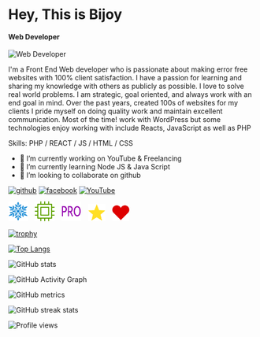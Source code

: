 # Hey, This is Bijoy 
#### Web Developer
![Web Developer](https://scontent.fcgp7-1.fna.fbcdn.net/v/t39.30808-6/305087295_138924265512906_2905519961540179411_n.jpg?_nc_cat=100&ccb=1-7&_nc_sid=e3f864&_nc_ohc=4SL3Pw_D0QAAX-MSZP1&_nc_ht=scontent.fcgp7-1.fna&oh=00_AT-ru9scnvtRxRvKy7OaXNU1XGsus5PvmJeXGBaxbPl9aw&oe=633512B5)

I'm a Front End Web developer who is passionate about making error free websites with 100% client satisfaction. I have a passion for learning and sharing my knowledge with others as publicly as possible. I love to solve real world problems. I am strategic, goal oriented, and always work with an end goal in mind. Over the past years, created 100s of websites for my clients I pride myself on doing quality work and maintain excellent communication. Most of the time! work with WordPress but some technologies enjoy working with include Reacts, JavaScript as well as PHP

Skills: PHP / REACT / JS / HTML / CSS

- 🔭 I’m currently working on YouTube & Freelancing 
- 🌱 I’m currently learning Node JS & Java Script 
- 👯 I’m looking to collaborate on github 


[<img src='https://cdn.jsdelivr.net/npm/simple-icons@3.0.1/icons/github.svg' alt='github' height='40'>](https://github.com/DrkD3vil)  [<img src='https://cdn.jsdelivr.net/npm/simple-icons@3.0.1/icons/facebook.svg' alt='facebook' height='40'>](https://www.facebook.com/https://www.facebook.com/profile.php?id=100081860006324)  [<img src='https://cdn.jsdelivr.net/npm/simple-icons@3.0.1/icons/youtube.svg' alt='YouTube' height='40'>](https://www.youtube.com/channel/LsRdRqfTlPQAFi_3EMH4WA)  

<a href='https://archiveprogram.github.com/'><img src='https://raw.githubusercontent.com/acervenky/animated-github-badges/master/assets/acbadge.gif' width='40' height='40'></a> <a href='https://docs.github.com/en/developers'><img src='https://raw.githubusercontent.com/acervenky/animated-github-badges/master/assets/devbadge.gif' width='40' height='40'></a> <a href='https://github.com/pricing'><img src='https://raw.githubusercontent.com/acervenky/animated-github-badges/master/assets/pro.gif' width='40' height='40'></a> <a href='https://stars.github.com/'><img src='https://raw.githubusercontent.com/acervenky/animated-github-badges/master/assets/starbadge.gif' width='35' height='35'></a> <a href='https://docs.github.com/en/github/supporting-the-open-source-community-with-github-sponsors'><img src='https://raw.githubusercontent.com/acervenky/animated-github-badges/master/assets/sponsorbadge.gif' width='35' height='35'></a> 

[![trophy](https://github-profile-trophy.vercel.app/?username=DrkD3vil)](https://github.com/ryo-ma/github-profile-trophy)

[![Top Langs](https://github-readme-stats.vercel.app/api/top-langs/?username=anuraghazra)](https://github.com/anuraghazra/github-readme-stats)

![GitHub stats](https://github-readme-stats.vercel.app/api?username=DrkD3vil&show_icons=true&count_private=true)  

![GitHub Activity Graph](https://activity-graph.herokuapp.com/graph?username=DrkD3vil)  

![GitHub metrics](https://metrics.lecoq.io/DrkD3vil)  

![GitHub streak stats](https://github-readme-streak-stats.herokuapp.com/?user=DrkD3vil)  

![Profile views](https://gpvc.arturio.dev/DrkD3vil)  
